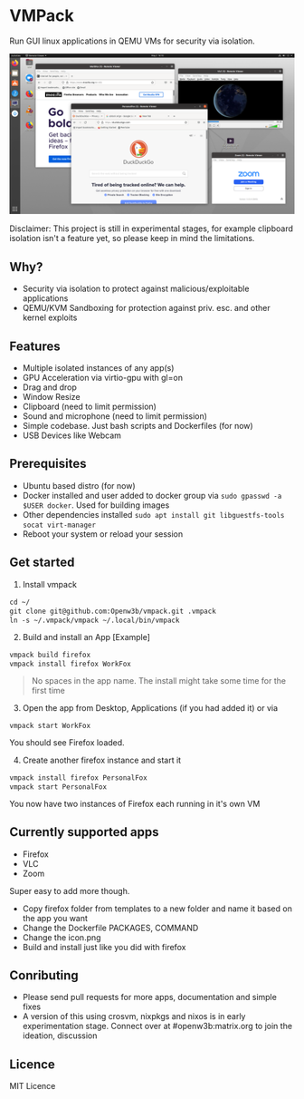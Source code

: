 # VMPack

Run GUI linux applications in QEMU VMs for security via isolation.

![vmpack screenshot 1](./docs/screenshots/full.png)

Disclaimer: This project is still in experimental stages, for example clipboard isolation isn't a feature yet, so please keep in mind the limitations.

## Why?

- Security via isolation to protect against malicious/exploitable applications
- QEMU/KVM Sandboxing for protection against priv. esc. and other kernel exploits

## Features

- Multiple isolated instances of any app(s)
- GPU Acceleration via virtio-gpu with gl=on
- Drag and drop
- Window Resize
- Clipboard (need to limit permission)
- Sound and microphone (need to limit permission)
- Simple codebase. Just bash scripts and Dockerfiles (for now)
- USB Devices like Webcam

## Prerequisites
- Ubuntu based distro (for now)
- Docker installed and user added to docker group via `sudo gpasswd -a $USER docker`. Used for building images
- Other dependencies installed `sudo apt install git libguestfs-tools socat virt-manager`
- Reboot your system or reload your session

## Get started

1. Install vmpack
```
cd ~/
git clone git@github.com:Openw3b/vmpack.git .vmpack
ln -s ~/.vmpack/vmpack ~/.local/bin/vmpack
```

2. Build and install an App [Example]
```
vmpack build firefox
vmpack install firefox WorkFox
```

> No spaces in the app name.
> The install might take some time for the first time

3. Open the app from Desktop, Applications (if you had added it) or via

```
vmpack start WorkFox
```

You should see Firefox loaded.

4. Create another firefox instance and start it

```
vmpack install firefox PersonalFox
vmpack start PersonalFox
```

You now have two instances of Firefox each running in it's own VM

## Currently supported apps

- Firefox
- VLC
- Zoom

Super easy to add more though. 
- Copy firefox folder from templates to a new folder and name it based on the app you want
- Change the Dockerfile PACKAGES, COMMAND
- Change the icon.png
- Build and install just like you did with firefox

## Conributing

- Please send pull requests for more apps, documentation and simple fixes
- A version of this using crosvm, nixpkgs and nixos is in early experimentation stage. Connect over at #openw3b:matrix.org to join the ideation, discussion

## Licence

MIT Licence
